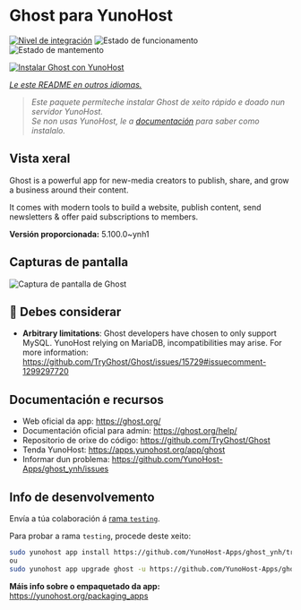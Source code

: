 <!--
NOTA: Este README foi creado automáticamente por <https://github.com/YunoHost/apps/tree/master/tools/readme_generator>
NON debe editarse manualmente.
-->

# Ghost para YunoHost

[![Nivel de integración](https://dash.yunohost.org/integration/ghost.svg)](https://ci-apps.yunohost.org/ci/apps/ghost/) ![Estado de funcionamento](https://ci-apps.yunohost.org/ci/badges/ghost.status.svg) ![Estado de mantemento](https://ci-apps.yunohost.org/ci/badges/ghost.maintain.svg)

[![Instalar Ghost con YunoHost](https://install-app.yunohost.org/install-with-yunohost.svg)](https://install-app.yunohost.org/?app=ghost)

*[Le este README en outros idiomas.](./ALL_README.md)*

> *Este paquete permíteche instalar Ghost de xeito rápido e doado nun servidor YunoHost.*  
> *Se non usas YunoHost, le a [documentación](https://yunohost.org/install) para saber como instalalo.*

## Vista xeral

Ghost is a powerful app for new-media creators to publish, share, and grow a business around their content.

It comes with modern tools to build a website, publish content, send newsletters & offer paid subscriptions to members.


**Versión proporcionada:** 5.100.0~ynh1

## Capturas de pantalla

![Captura de pantalla de Ghost](./doc/screenshots/screenshot.png)

## :red_circle: Debes considerar

- **Arbitrary limitations**: Ghost developers have chosen to only support MySQL. YunoHost relying on MariaDB, incompatibilities may arise. For more information: https://github.com/TryGhost/Ghost/issues/15729#issuecomment-1299297720

## Documentación e recursos

- Web oficial da app: <https://ghost.org/>
- Documentación oficial para admin: <https://ghost.org/help/>
- Repositorio de orixe do código: <https://github.com/TryGhost/Ghost>
- Tenda YunoHost: <https://apps.yunohost.org/app/ghost>
- Informar dun problema: <https://github.com/YunoHost-Apps/ghost_ynh/issues>

## Info de desenvolvemento

Envía a túa colaboración á [rama `testing`](https://github.com/YunoHost-Apps/ghost_ynh/tree/testing).

Para probar a rama `testing`, procede deste xeito:

```bash
sudo yunohost app install https://github.com/YunoHost-Apps/ghost_ynh/tree/testing --debug
ou
sudo yunohost app upgrade ghost -u https://github.com/YunoHost-Apps/ghost_ynh/tree/testing --debug
```

**Máis info sobre o empaquetado da app:** <https://yunohost.org/packaging_apps>
